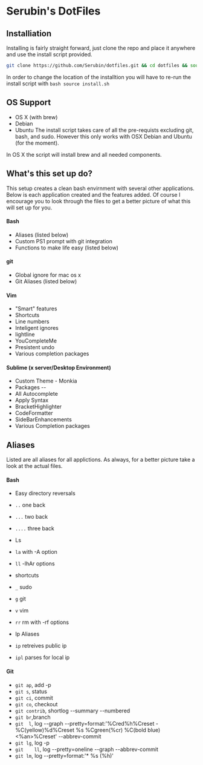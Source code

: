 # Serubin's DotFiles

## Installiation

Installing is fairly straight forward, just clone the repo and place it anywhere and use the install script provided.
```bash
git clone https://github.com/Serubin/dotfiles.git && cd dotfiles && source install.sh
```
In order to change the location of the installtion you will have to re-run the install script with ```bash source install.sh ```

## OS Support
* OS X (with brew)
* Debian
* Ubuntu
The install script takes care of all the pre-requists excluding git, bash, and sudo. However this only works with OSX Debian and Ubuntu (for the moment). 

In OS X the script will install brew and all needed components. 

## What's this set up do?

This setup creates a clean bash envirnment with several other applications. Below is each application created and the features added. Of course I encourage you to look through the files to get a better picture of what this will set up for you.

#### Bash
*   Aliases (listed below)
*   Custom PS1 prompt with git integration
*   Functions to make life easy (listed below)

#### git
* Global ignore for mac os x
* Git Aliases (listed below)

#### Vim
* "Smart" features
* Shortcuts
* Line numbers
* Inteligent ignores
* lightline
* YouCompleteMe
* Presistent undo
* Various completion packages

#### Sublime (x server/Desktop Environment)
* Custom Theme - Monkia
* Packages --
* All Autocomplete
* Apply Syntax
* BracketHighlighter
* CodeFormatter
* SideBarEnhancements
* Various Completion packages

## Aliases
Listed are all aliases for all applictions. As always, for a better picture take a look at the actual files.

#### Bash
* Easy directory reversals
 * ```..``` one back
 * ```...``` two back
 * ```....``` three back
* Ls
 * ```la``` with -A option
 * ```ll``` -lhAr options
* shortcuts
 * ```_``` sudo
 * ```g``` git
 * ```v``` vim
 * ```rr``` rm with -rf options

* Ip Aliases
 * ```ip``` retreives public ip
 * ```ipl``` parses for local ip

#### Git
* ```git ap```, add -p
* ```git s```, status
* ```git ci```, commit
* ```git co```, checkout
* ```git contrib```, shortlog --summary --numbered
* ```git br```,branch
* ```git  l```, log --graph --pretty=format:'%Cred%h%Creset -%C(yellow)%d%Creset %s %Cgreen(%cr) %C(bold blue)<%an>%Creset' --abbrev-commit
* ```git lg```, log -p
* ```git 	ll```, log --pretty=oneline --graph --abbrev-commit
* ```git lm```, log --pretty=format:'* %s (%h)'
